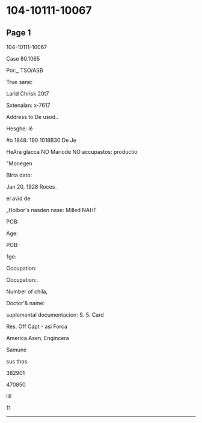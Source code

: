 # 104-10111-10067

## Page 1

104-10111-10067

Case 80.1065

Por:_ TSO/ASB

True sane:

Larid Chrisk 20t7

Sxtenalan: x-7617

Address to De usod..

Hesghe: lé

#o 1848: 190 1018B30 De Je

HeAra glacca NO Mariode NO accupastos: productio

"Monegen

BIrta dato:

Jan 20, 1928 Roces_

el avid de

„Holbor's nasden nase: Milled NAHF

POB:

Age:

POB:

1go:

Occupation:

Occupation:.

Number of chila,

Doctor'& name:

suplemental documentacion: S. 5. Card

Res. Off Capt - asi Forca

America Asen, Engincera

Samune

sus thos.

382901

470850

lill

11

---

